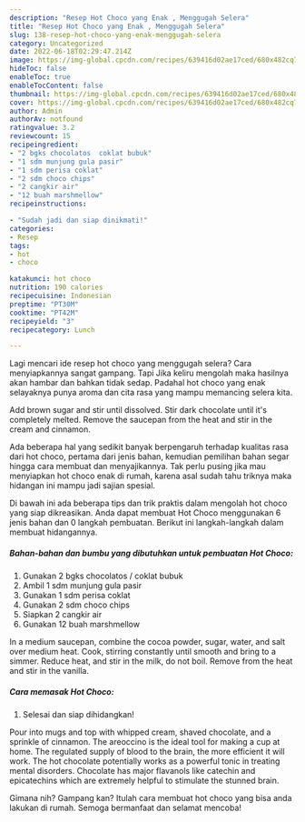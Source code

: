 ```yaml
---
description: "Resep Hot Choco yang Enak , Menggugah Selera"
title: "Resep Hot Choco yang Enak , Menggugah Selera"
slug: 138-resep-hot-choco-yang-enak-menggugah-selera
category: Uncategorized
date: 2022-06-18T02:29:47.214Z
image: https://img-global.cpcdn.com/recipes/639416d02ae17ced/680x482cq70/hot-choco-foto-resep-utama.jpg
hideToc: false
enableToc: true
enableTocContent: false
thumbnail: https://img-global.cpcdn.com/recipes/639416d02ae17ced/680x482cq70/hot-choco-foto-resep-utama.jpg
cover: https://img-global.cpcdn.com/recipes/639416d02ae17ced/680x482cq70/hot-choco-foto-resep-utama.jpg
author: Admin
authorAv: notfound
ratingvalue: 3.2
reviewcount: 15
recipeingredient:
- "2 bgks chocolatos  coklat bubuk"
- "1 sdm munjung gula pasir"
- "1 sdm perisa coklat"
- "2 sdm choco chips"
- "2 cangkir air"
- "12 buah marshmellow"
recipeinstructions:

- "Sudah jadi dan siap dinikmati!"
categories:
- Resep
tags:
- hot
- choco

katakunci: hot choco 
nutrition: 190 calories
recipecuisine: Indonesian
preptime: "PT30M"
cooktime: "PT42M"
recipeyield: "3"
recipecategory: Lunch

---
```



Lagi mencari ide resep hot choco yang menggugah selera? Cara menyiapkannya sangat gampang. Tapi Jika keliru mengolah maka hasilnya akan hambar dan bahkan tidak sedap. Padahal hot choco yang enak selayaknya punya aroma dan cita rasa yang mampu memancing selera kita.


Add brown sugar and stir until dissolved. Stir dark chocolate until it&#39;s completely melted. Remove the saucepan from the heat and stir in the cream and cinnamon.

Ada beberapa hal yang sedikit banyak berpengaruh terhadap kualitas rasa dari hot choco, pertama dari jenis bahan, kemudian pemilihan bahan segar hingga cara membuat dan menyajikannya. Tak perlu pusing jika mau menyiapkan hot choco enak di rumah, karena asal sudah tahu triknya maka hidangan ini mampu jadi sajian spesial.


Di bawah ini ada beberapa tips dan trik praktis dalam mengolah hot choco yang siap dikreasikan. Anda dapat membuat Hot Choco menggunakan 6 jenis bahan dan 0 langkah pembuatan. Berikut ini langkah-langkah dalam membuat hidangannya.

<!--inarticleads1-->

##### Bahan-bahan dan bumbu yang dibutuhkan untuk pembuatan Hot Choco:

1. Gunakan 2 bgks chocolatos / coklat bubuk
1. Ambil 1 sdm munjung gula pasir
1. Gunakan 1 sdm perisa coklat
1. Gunakan 2 sdm choco chips
1. Siapkan 2 cangkir air
1. Gunakan 12 buah marshmellow


In a medium saucepan, combine the cocoa powder, sugar, water, and salt over medium heat. Cook, stirring constantly until smooth and bring to a simmer. Reduce heat, and stir in the milk, do not boil. Remove from the heat and stir in the vanilla. 

<!--inarticleads2-->

##### Cara memasak Hot Choco:


1. Selesai dan siap dihidangkan!

Pour into mugs and top with whipped cream, shaved chocolate, and a sprinkle of cinnamon. The areoccino is the ideal tool for making a cup at home. The regulated supply of blood to the brain, the more efficient it will work. The hot chocolate potentially works as a powerful tonic in treating mental disorders. Chocolate has major flavanols like catechin and epicatechins which are extremely helpful to stimulate the stunned brain. 

Gimana nih? Gampang kan? Itulah cara membuat hot choco yang bisa anda lakukan di rumah. Semoga bermanfaat dan selamat mencoba!

